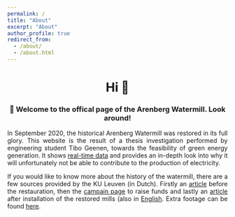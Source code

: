 ```yaml
---
permalink: /
title: "About"
excerpt: "About"
author_profile: true
redirect_from:
  - /about/
  - /about.html
---
```


<style>body {text-align: justify}</style>

<h1 align="center">Hi 👋</h1>
<h3 align="center">🏡 Welcome to the offical page of the Arenberg Watermill. Look around!</h3>

In September 2020, the historical Arenberg Watermill was restored in its full glory. This website is the result of a thesis investigation performed by engineering student Tibo Geenen, towards the feasibility of green energy generation. It shows [real-time data](https://arenberg-watermill.github.io/real-time-data/) and provides an in-depth look into why it will unfortunately not be able to contribute to the production of electricity.
 
If you would like to know more about the history of the watermill, there are a few sources provided by the KU Leuven (in Dutch). Firstly an [article](https://nieuws.kuleuven.be/nl/2017/toen-nu-watermolen-arenberg) before the restauration, then the [campain page](https://www.kuleuven.be/fondsenwerving/overons/erfgoed/watermolen/geschiedenis) to raise funds and lastly an [article](https://stories.kuleuven.be/nl/verhalen/watermolen-aan-arenbergkasteel-in-ere-hersteld) after installation of the restored mills (also in [English](https://stories.kuleuven.be/en/stories/iconic-watermill-at-the-arenberg-castle-restored-to-place-of-honour). Extra footage can be found [here](https://www.kuleuven.be/fondsenwerving/overons/erfgoed/watermolen/wandelingen-langs-de-watermolen).